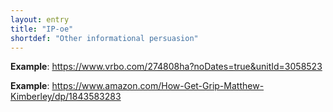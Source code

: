 ```yaml
---
layout: entry
title: "IP-oe"
shortdef: "Other informational persuasion"
---
```


**Example**: <https://www.vrbo.com/274808ha?noDates=true&unitId=3058523>

**Example**: <https://www.amazon.com/How-Get-Grip-Matthew-Kimberley/dp/1843583283>

<!-- details -->

<!-- START GENERATED SCREENSHOT GALLERY -->
<!-- END GENERATED SCREENSHOT GALLERY -->
